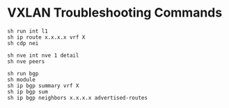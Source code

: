 # VXLAN Troubleshooting Commands
```
sh run int l1
sh ip route x.x.x.x vrf X
sh cdp nei
```
```
sh nve int nve 1 detail
sh nve peers
```
```
sh run bgp
sh module
sh ip bgp summary vrf X
sh ip bgp sum
sh ip bgp neighbors x.x.x.x advertised-routes
```
